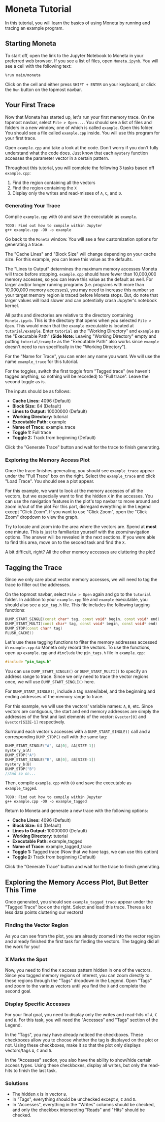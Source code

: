 # Moneta Tutorial

In this tutorial, you will learn the basics of using Moneta by running and tracing an example program.


## Starting Moneta

To start off, open the link to the Jupyter Notebook to Moneta in your preferred web browser. If you see a list of files, open `Moneta.ipynb`. You will see a cell with the following text:
```
%run main/moneta
```
Click on the cell and either press `SHIFT + ENTER` on your keyboard, or click the `Run` button on the topmost navbar.

## Your First Trace

Now that Moneta has started up, let's run your first memory trace. On the topmost navbar, select `File > Open...`. You should see a list of files and folders in a new window, one of which is called `example`. Open this folder. You should see a file called `example.cpp` inside. You will use this program for your first trace.

Open `example.cpp` and take a look at the code. Don't worry if you don't fully understand what the code does. Just know that each `mystery` function accesses the parameter vector in a certain pattern.

Throughout this tutorial, you will complete the following 3 tasks based off `example.cpp`:
 1. Find the region containing all the vectors
 2. Find the region containing the `X`
 3. Display only the writes and read-misses of `A`, `C`, and `D`.



### Generating Your Trace

Compile `example.cpp` with `O0` and save the executable as `example`.
```
TODO: Find out how to compile within Jupyter
g++ example.cpp -O0 -o example
```

Go back to the `Moneta` window. You will see a few customization options for generating a trace.

The "Cache Lines" and "Block Size" will change depending on your cache size. For this example, you can leave this value as the defaults. 

The "Lines to Output" determines the maximum memory accesses Moneta will trace before stopping. `example.cpp` should have fewer than 10,000,000 memory accesses, so you can leave this value as the default as well. For larger and/or longer running programs (i.e. programs with more than 10,000,000 memory accesses), you may need to increase this number so your target memory region is traced before Moneta stops. But, do note that larger values will load slower and can potentially crash Jupyter's notebook kernel.

All paths and directories are relative to the directory containing `Moneta.ipynb`. This is the directory that opens when you selected `File > Open`. This would mean that the `example` executable is located at `tutorial/example`. Enter `tutorial` as the "Working Directory" and `example` as the "Executable Path" (**Side Note:** Leaving "Working Directory" empty and putting `tutorial/example` as the "Executable Path" also works since `example` doesn't need to run specifically in the "Working Directory").

For the "Name for Trace", you can enter any name you want. We will use the name `example_trace` for this tutorial.

For the toggles, switch the first toggle from "Tagged trace" (we haven't tagged anything, so nothing will be recorded) to "Full trace". Leave the second toggle as is.

The inputs should be as follows:
 * **Cache Lines:** 4096 (Default)
 * **Block Size:** 64 (Default)
 * **Lines to Output:** 10000000 (Default)
 * **Working Directory:** tutorial
 * **Executable Path:** example
 * **Name of Trace:** example_trace
 * **Toggle 1:** Full trace
 * **Toggle 2:** Track from beginning (Default)

Click the "Generate Trace" button and wait for the trace to finish generating.

### Exploring the Memory Access Plot

Once the trace finishes generating, you should see `example_trace` appear under the "Full Trace" box on the right. Select the `example_trace` and click "Load Trace". You should see a plot appear. 

For this example, we want to look at the memory accesses of all the vectors, but we especially want to find the hidden `X` in the accesses. You can use the navigation features in the plot's top navbar to move around and zoom in/out of the plot For this part, disregard everything in the Legend except "Click Zoom". If you want to use "Click Zoom", open the "Click Zoom" dropdown to view the graph. 

Try to locate and zoom into the area where the vectors are. Spend at **most** one minute. This is just to familiarize yourself with the zoom/navigation options. The answer will be revealed in the next sections. If you were able to find this area, move on to the second task and find the `X`.

A bit difficult, right? All the other memory accesses are cluttering the plot!


## Tagging the Trace

Since we only care about vector memory accesses, we will need to tag the trace to filter out the addresses.

On the topmost navbar, select `File > Open` again and go to the `tutorial` folder. In addition to your `example.cpp` file and `example` executable, you should also see a `pin_tag.h` file. This file includes the following tagging functions:
```c++
DUMP_START_SINGLE(const char* tag, const void* begin, const void* end)
DUMP_START_MULTI(const char* tag, const void* begin, const void* end)
DUMP_STOP(const char* tag)
FLUSH_CACHE()
```

Let's use these tagging functions to filter the memory addresses accessed in `example.cpp` so Moneta only record the vectors. To use the functions, open up `example.cpp` and `#include` the `pin_tags.h` file in `example.cpp`:
```c++
#include "pin_tags.h"
```

You can use `DUMP_START_SINGLE()` or `DUMP_START_MULTI()` to specify an address range to trace. Since we only need to trace the vector regions once, we will use `DUMP_START_SINGLE()` here. 

For `DUMP_START_SINGLE()`, include a tag name/label, and the beginning and ending addresses of the memory range to trace. 

For this example, we will use the vectors' variable names: `A`, `B`, etc. Since vectors are contiguous, the start and end memory addresses are simply the addresses of the first and last elements of the vector: `&vector[0]` and `&vector[SIZE-1]` respectively.

Surround each vector's accesses with a `DUMP_START_SINGLE()` call and a corresponding `DUMP_STOP()` call with the same tag:
```c++
DUMP_START_SINGLE("A", &A[0], &A[SIZE-1])
mystery_a(A)
DUMP_STOP("A")
DUMP_START_SINGLE("B", &B[0], &B[SIZE-1])
mystery_b(B)
DUMP_STOP("B")
//And so on...
```

Then, compile `example.cpp` with `O0` and save the executable as `example_tagged`.
```
TODO: Find out how to compile within Jupyter
g++ example.cpp -O0 -o example_tagged
```

Return to Moneta and generate a new trace with the following options:
 * **Cache Lines:** 4096 (Default)
 * **Block Size:** 64 (Default)
 * **Lines to Output:** 10000000 (Default)
 * **Working Directory:** tutorial
 * **Executable Path:** example_tagged
 * **Name of Trace:** example_tagged_trace
 * **Toggle 1:** Tagged trace (Now that we have tags, we can use this option)
 * **Toggle 2:** Track from beginning (Default)

Click the "Generate Trace" button and wait for the trace to finish generating.

## Exploring the Memory Access Plot, But Better This Time

Once generated, you should see `example_tagged_trace` appear under the "Tagged Trace" box on the right. Select and load this trace. Theres a lot less data points cluttering our vectors!

### Finding the Vector Region

As you can see from the plot, you are already zoomed into the vector region and already finished the first task for finding the vectors. The tagging did all the work for you!

### X Marks the Spot

Now, you need to find the `X` access pattern hidden in one of the vectors. Since you tagged memory regions of interest, you can zoom directly to these regions through the "Tags" dropdown in the Legend. Open "Tags" and zoom to the various vectors until you find the `X` and complete the second goal.

### Display Specific Accesses

For your final goal, you need to display only the writes and read-hits of `A`, `C` and `D`. For this task, you will need the "Accesses" and "Tags" section of the Legend.

In the "Tags", you may have already noticed the checkboxes. These checkboxes allow you to choose whether the tag is displayed on the plot or not. Using these checkboxes, make it so that the plot only displays vectors/tags `A`, `C` and `D`.

In the "Accesses" section, you also have the ability to show/hide certain access types. Using these checkboxes, display all writes, but only the read-hits to finish the last task.

### Solutions
 - The hidden `X` is in vector `B`.
 - In "Tags", everything should be unchecked except `A`, `C` and `D`.
 - In "Accesses", everything in the "Writes" columns should be checked, and only the checkbox intersecting "Reads" and "Hits" should be checked.